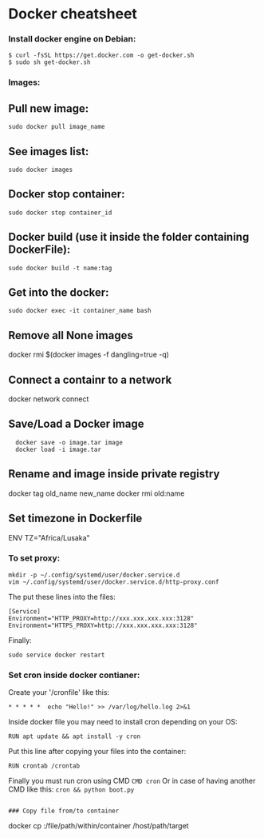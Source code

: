 # Docker cheatsheet 

### Install docker engine on Debian:
```
$ curl -fsSL https://get.docker.com -o get-docker.sh
$ sudo sh get-docker.sh
```

### Images:
## Pull new image:
```
sudo docker pull image_name
```

## See images list:
```
sudo docker images
```

## Docker stop container:
```
sudo docker stop container_id
```

## Docker build (use it inside the folder containing DockerFile):
```
sudo docker build -t name:tag
```

## Get into the docker:
```
sudo docker exec -it container_name bash
```
## Remove all None images
docker rmi $(docker images -f dangling=true -q)

## Connect a containr to a network
docker network connect <network> <container>

## Save/Load a Docker image
```
  docker save -o image.tar image
  docker load -i image.tar
```
## Rename and image inside private registry
docker tag old_name new_name
docker rmi old:name

## Set timezone in Dockerfile
ENV TZ="Africa/Lusaka"

### To set proxy:
```
mkdir -p ~/.config/systemd/user/docker.service.d
vim ~/.config/systemd/user/docker.service.d/http-proxy.conf
```
The put these lines into the files:
```
[Service]
Environment="HTTP_PROXY=http://xxx.xxx.xxx.xxx:3128"
Environment="HTTPS_PROXY=http://xxx.xxx.xxx.xxx:3128"
```
Finally:
```
sudo service docker restart
```
### Set cron inside docker contianer:
Create your '/cronfile' like this:
```
* * * * *  echo "Hello!" >> /var/log/hello.log 2>&1
```
Inside docker file you may need to install cron depending on your OS:
```
RUN apt update && apt install -y cron
```
Put this line after copying your files into the container:
```
RUN crontab /crontab
```
Finally you must run  cron using CMD `CMD cron` Or in case of having another CMD like this: `cron && python boot.py`
```
  
### Copy file from/to container
```
docker cp <containerId>:/file/path/within/container /host/path/target
```
